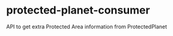 protected-planet-consumer
=========================

API to get extra Protected Area information from ProtectedPlanet
